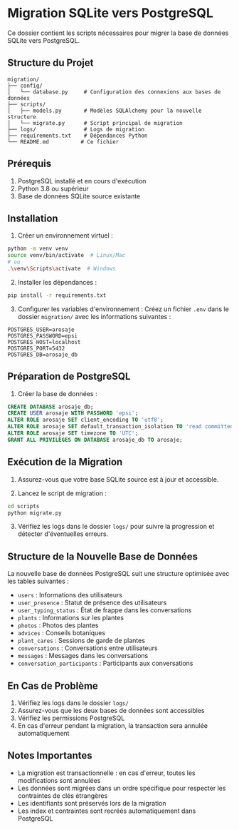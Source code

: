# Migration SQLite vers PostgreSQL

Ce dossier contient les scripts nécessaires pour migrer la base de données SQLite vers PostgreSQL.

## Structure du Projet

```
migration/
├── config/
│   └── database.py     # Configuration des connexions aux bases de données
├── scripts/
│   ├── models.py       # Modèles SQLAlchemy pour la nouvelle structure
│   └── migrate.py      # Script principal de migration
├── logs/               # Logs de migration
├── requirements.txt    # Dépendances Python
└── README.md          # Ce fichier
```

## Prérequis

1. PostgreSQL installé et en cours d'exécution
2. Python 3.8 ou supérieur
3. Base de données SQLite source existante

## Installation

1. Créer un environnement virtuel :
```bash
python -m venv venv
source venv/bin/activate  # Linux/Mac
# ou
.\venv\Scripts\activate  # Windows
```

2. Installer les dépendances :
```bash
pip install -r requirements.txt
```

3. Configurer les variables d'environnement :
Créez un fichier `.env` dans le dossier `migration/` avec les informations suivantes :
```env
POSTGRES_USER=arosaje
POSTGRES_PASSWORD=epsi
POSTGRES_HOST=localhost
POSTGRES_PORT=5432
POSTGRES_DB=arosaje_db
```

## Préparation de PostgreSQL

1. Créer la base de données :
```sql
CREATE DATABASE arosaje_db;
CREATE USER arosaje WITH PASSWORD 'epsi';
ALTER ROLE arosaje SET client_encoding TO 'utf8';
ALTER ROLE arosaje SET default_transaction_isolation TO 'read committed';
ALTER ROLE arosaje SET timezone TO 'UTC';
GRANT ALL PRIVILEGES ON DATABASE arosaje_db TO arosaje;
```

## Exécution de la Migration

1. Assurez-vous que votre base SQLite source est à jour et accessible.

2. Lancez le script de migration :
```bash
cd scripts
python migrate.py
```

3. Vérifiez les logs dans le dossier `logs/` pour suivre la progression et détecter d'éventuelles erreurs.

## Structure de la Nouvelle Base de Données

La nouvelle base de données PostgreSQL suit une structure optimisée avec les tables suivantes :

- `users` : Informations des utilisateurs
- `user_presence` : Statut de présence des utilisateurs
- `user_typing_status` : État de frappe dans les conversations
- `plants` : Informations sur les plantes
- `photos` : Photos des plantes
- `advices` : Conseils botaniques
- `plant_cares` : Sessions de garde de plantes
- `conversations` : Conversations entre utilisateurs
- `messages` : Messages dans les conversations
- `conversation_participants` : Participants aux conversations

## En Cas de Problème

1. Vérifiez les logs dans le dossier `logs/`
2. Assurez-vous que les deux bases de données sont accessibles
3. Vérifiez les permissions PostgreSQL
4. En cas d'erreur pendant la migration, la transaction sera annulée automatiquement

## Notes Importantes

- La migration est transactionnelle : en cas d'erreur, toutes les modifications sont annulées
- Les données sont migrées dans un ordre spécifique pour respecter les contraintes de clés étrangères
- Les identifiants sont préservés lors de la migration
- Les index et contraintes sont recréés automatiquement dans PostgreSQL 